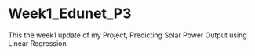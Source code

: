 # Week1_Edunet_P3
This the week1 update of my Project, Predicting Solar Power Output using Linear Regression
